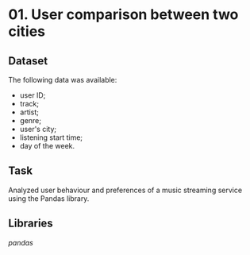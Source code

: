 # 01. User comparison between two cities


## Dataset

The following data was available:
- user ID;
- track;
- artist;
- genre;
- user's city;
- listening start time;
- day of the week.


## Task

Analyzed user behaviour and preferences of a music streaming service using the Pandas library.

## Libraries

*pandas*
